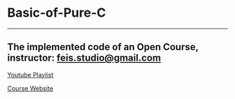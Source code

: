 # Basic-of-Pure-C
---
## The implemented code of an Open Course, instructor: feis.studio@gmail.com
[Youtube Playlist](https://youtube.com/playlist?list=PLY_qIufNHc293YnIjVeEwNDuqGo8y2Emx) 

[Course Website](https://feis.studio/#/c)

